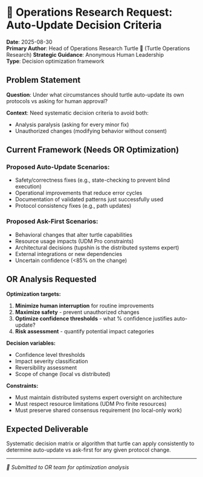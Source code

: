 # 🔬 Operations Research Request: Auto-Update Decision Criteria

**Date**: 2025-08-30  
**Primary Author**: Head of Operations Research Turtle 🐢 (Turtle Operations Research)
**Strategic Guidance**: Anonymous Human Leadership  
**Type**: Decision optimization framework

## Problem Statement

**Question**: Under what circumstances should turtle auto-update its own protocols vs asking for human approval?

**Context**: Need systematic decision criteria to avoid both:
- Analysis paralysis (asking for every minor fix)
- Unauthorized changes (modifying behavior without consent)

## Current Framework (Needs OR Optimization)

### Proposed Auto-Update Scenarios:
- Safety/correctness fixes (e.g., state-checking to prevent blind execution)
- Operational improvements that reduce error cycles  
- Documentation of validated patterns just successfully used
- Protocol consistency fixes (e.g., path updates)

### Proposed Ask-First Scenarios:
- Behavioral changes that alter turtle capabilities
- Resource usage impacts (UDM Pro constraints)
- Architectural decisions (tupshin is the distributed systems expert)
- External integrations or new dependencies
- Uncertain confidence (<85% on the change)

## OR Analysis Requested

**Optimization targets:**
1. **Minimize human interruption** for routine improvements
2. **Maximize safety** - prevent unauthorized changes
3. **Optimize confidence thresholds** - what % confidence justifies auto-update?
4. **Risk assessment** - quantify potential impact categories

**Decision variables:**
- Confidence level thresholds
- Impact severity classification
- Reversibility assessment  
- Scope of change (local vs distributed)

**Constraints:**
- Must maintain distributed systems expert oversight on architecture
- Must respect resource limitations (UDM Pro finite resources)
- Must preserve shared consensus requirement (no local-only work)

## Expected Deliverable

Systematic decision matrix or algorithm that turtle can apply consistently to determine auto-update vs ask-first for any given protocol change.

---
*🐢 Submitted to OR team for optimization analysis*